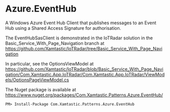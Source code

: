# Azure.EventHub
A Windows Azure Event Hub Client that publishes messages to an Event Hub using a Shared Access Signature for authorisation.  

The EventHubSasClient is demonstrated in the IoTRadar solution in the Basic_Service_With_Page_Navigation branch at https://github.com/Xamtastic/IoTRadar/tree/Basic_Service_With_Page_Navigation 

In particular, see the OptionsViewModel at https://github.com/Xamtastic/IoTRadar/blob/Basic_Service_With_Page_Navigation/Com.Xamtastic.App.IoTRadar/Com.Xamtastic.App.IoTRadar/ViewModels/OptionsPageViewModel.cs

The Nuget package is available at https://www.nuget.org/packages/Com.Xamtastic.Patterns.Azure.EventHub/

```
PM> Install-Package Com.Xamtastic.Patterns.Azure.EventHub
```
